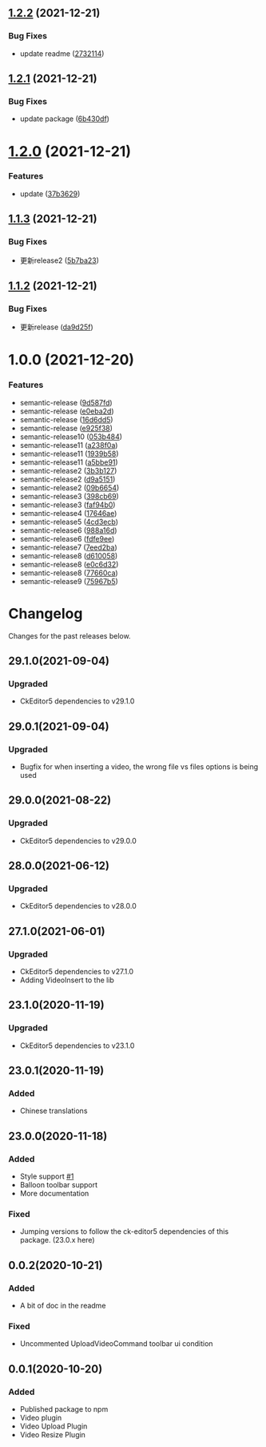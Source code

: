## [1.2.2](https://github.com/CavinHuang/cmsk-ckeditor/compare/v1.2.1...v1.2.2) (2021-12-21)


### Bug Fixes

* update readme ([2732114](https://github.com/CavinHuang/cmsk-ckeditor/commit/273211422f56563a73da07bc9eaff4cccea8224f))

## [1.2.1](https://github.com/CavinHuang/cmsk-ckeditor/compare/v1.2.0...v1.2.1) (2021-12-21)


### Bug Fixes

* update package ([6b430df](https://github.com/CavinHuang/cmsk-ckeditor/commit/6b430df9801a4f826bdaf2c2128acea9fbf225ff))

# [1.2.0](https://github.com/CavinHuang/cmsk-ckeditor/compare/v1.1.3...v1.2.0) (2021-12-21)


### Features

* update ([37b3629](https://github.com/CavinHuang/cmsk-ckeditor/commit/37b36297ababa5d66f023331eb045ca4f6ddf8a9))

## [1.1.3](https://github.com/CavinHuang/cmsk-ckeditor/compare/v1.1.2...v1.1.3) (2021-12-21)


### Bug Fixes

* 更新release2 ([5b7ba23](https://github.com/CavinHuang/cmsk-ckeditor/commit/5b7ba2323765a88a0150d6c245949d523aa083a4))

## [1.1.2](https://github.com/CavinHuang/cmsk-ckeditor/compare/v1.1.1...v1.1.2) (2021-12-21)


### Bug Fixes

* 更新release ([da9d25f](https://github.com/CavinHuang/cmsk-ckeditor/commit/da9d25f903952b211e6ec2d5bba930abbf0247e8))

# 1.0.0 (2021-12-20)


### Features

* semantic-release ([9d587fd](https://github.com/CavinHuang/cmsk-ckeditor/commit/9d587fd3dda847ff388001eae03518328303b43c))
* semantic-release ([e0eba2d](https://github.com/CavinHuang/cmsk-ckeditor/commit/e0eba2d43baaea3a70b0bdcc3149e7a4d4c62617))
* semantic-release ([16d6dd5](https://github.com/CavinHuang/cmsk-ckeditor/commit/16d6dd5f295a32f5e3a6338ee053f447d2b67466))
* semantic-release ([e925f38](https://github.com/CavinHuang/cmsk-ckeditor/commit/e925f389878bb811f4caa4f893a9fe7e603c9e9b))
* semantic-release10 ([053b484](https://github.com/CavinHuang/cmsk-ckeditor/commit/053b4843be562d382bcb1e9057fe96a813db6a97))
* semantic-release11 ([a238f0a](https://github.com/CavinHuang/cmsk-ckeditor/commit/a238f0a0e877295b8cf4d9b6f91a762993889735))
* semantic-release11 ([1939b58](https://github.com/CavinHuang/cmsk-ckeditor/commit/1939b58f5f3c1b7b59032926f0aa95e90ba2325e))
* semantic-release11 ([a5bbe91](https://github.com/CavinHuang/cmsk-ckeditor/commit/a5bbe91b2c0b52f1921be7e1c3e382c8ab3b7471))
* semantic-release2 ([3b3b127](https://github.com/CavinHuang/cmsk-ckeditor/commit/3b3b127770793a84679df29aad60df78e6db4775))
* semantic-release2 ([d9a5151](https://github.com/CavinHuang/cmsk-ckeditor/commit/d9a515130a7c29ab40c5e1f2e97f7eb5e743d057))
* semantic-release2 ([09b6654](https://github.com/CavinHuang/cmsk-ckeditor/commit/09b6654c4ed6594ee28fd832cc6636d47d67a308))
* semantic-release3 ([398cb69](https://github.com/CavinHuang/cmsk-ckeditor/commit/398cb6927688b4c5c4e29a338d7930cd386f355b))
* semantic-release3 ([faf94b0](https://github.com/CavinHuang/cmsk-ckeditor/commit/faf94b04fc48c386d702d346716383b4ceee9f9f))
* semantic-release4 ([17646ae](https://github.com/CavinHuang/cmsk-ckeditor/commit/17646ae2f5739f2318d716fd2a2aaa83262b5406))
* semantic-release5 ([4cd3ecb](https://github.com/CavinHuang/cmsk-ckeditor/commit/4cd3ecb5b0ab303800ffe3db6f1f0ae0392b5bdc))
* semantic-release6 ([988a16d](https://github.com/CavinHuang/cmsk-ckeditor/commit/988a16d3db8a09a4493c405fcbf099035d3f2953))
* semantic-release6 ([fdfe9ee](https://github.com/CavinHuang/cmsk-ckeditor/commit/fdfe9ee0c6bd49f08eda0bb314c729b7cd751389))
* semantic-release7 ([7eed2ba](https://github.com/CavinHuang/cmsk-ckeditor/commit/7eed2baecf483cd2af700eb8fee00d4dbcb40371))
* semantic-release8 ([d610058](https://github.com/CavinHuang/cmsk-ckeditor/commit/d610058e5674830430e9690416f3151f90f3aab1))
* semantic-release8 ([e0c6d32](https://github.com/CavinHuang/cmsk-ckeditor/commit/e0c6d32111d771a3737eb3b27c5d627156150ac5))
* semantic-release8 ([77660ca](https://github.com/CavinHuang/cmsk-ckeditor/commit/77660caff5e61e38711de001c8b3a13dd0ac8d65))
* semantic-release9 ([75967b5](https://github.com/CavinHuang/cmsk-ckeditor/commit/75967b5150a8a57c75ad6e5319acfcc2db0fb539))

Changelog
=========

Changes for the past releases below.

## 29.1.0(2021-09-04)
### Upgraded
* CkEditor5 dependencies to v29.1.0

## 29.0.1(2021-09-04)
### Upgraded
* Bugfix for when inserting a video, the wrong file vs files options is being used

## 29.0.0(2021-08-22)
### Upgraded
* CkEditor5 dependencies to v29.0.0

## 28.0.0(2021-06-12)
### Upgraded
* CkEditor5 dependencies to v28.0.0

## 27.1.0(2021-06-01)
### Upgraded
* CkEditor5 dependencies to v27.1.0
* Adding VideoInsert to the lib

## 23.1.0(2020-11-19)
### Upgraded
* CkEditor5 dependencies to v23.1.0

## 23.0.1(2020-11-19)
### Added
* Chinese translations

## 23.0.0(2020-11-18)
### Added
* Style support [#1](https://github.com/Technologie-Visao/ckeditor5-video/issues/1) 
* Balloon toolbar support
* More documentation

### Fixed
* Jumping versions to follow the ck-editor5 dependencies
of this package. (23.0.x here)

## 0.0.2(2020-10-21)
### Added
* A bit of doc in the readme

### Fixed
* Uncommented UploadVideoCommand toolbar ui condition 


## 0.0.1(2020-10-20)
### Added
* Published package to npm
* Video plugin
* Video Upload Plugin
* Video Resize Plugin
